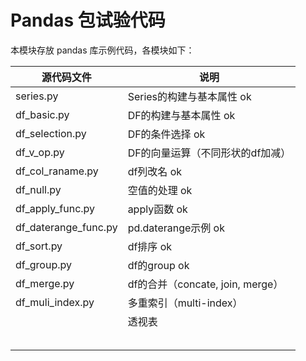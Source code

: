 # Pandas 包试验代码

本模块存放 pandas 库示例代码，各模块如下：



| 源代码文件           | 说明                             |
| -------------------- | -------------------------------- |
| series.py            | Series的构建与基本属性 ok         |
| df_basic.py          | DF的构建与基本属性 ok              |
| df_selection.py      | DF的条件选择  ok                     |
| df_v_op.py           | DF的向量运算（不同形状的df加减） |
| df_col_raname.py     | df列改名    ok                     |
| df_null.py           | 空值的处理  ok                      |
| df_apply_func.py     | apply函数  ok                    |
| df_daterange_func.py | pd.daterange示例 ok              |
| df_sort.py           | df排序 ok                        |
| df_group.py          | df的group   ok                   |
| df_merge.py          | df的合并（concate, join, merge） |
| df_muli_index.py     | 多重索引（multi-index）          |
|                      | 透视表                                 |
|                      |                                  |
|                      |                                  |
|                      |                                  |
|                      |                                  |
|                      |                                  |
